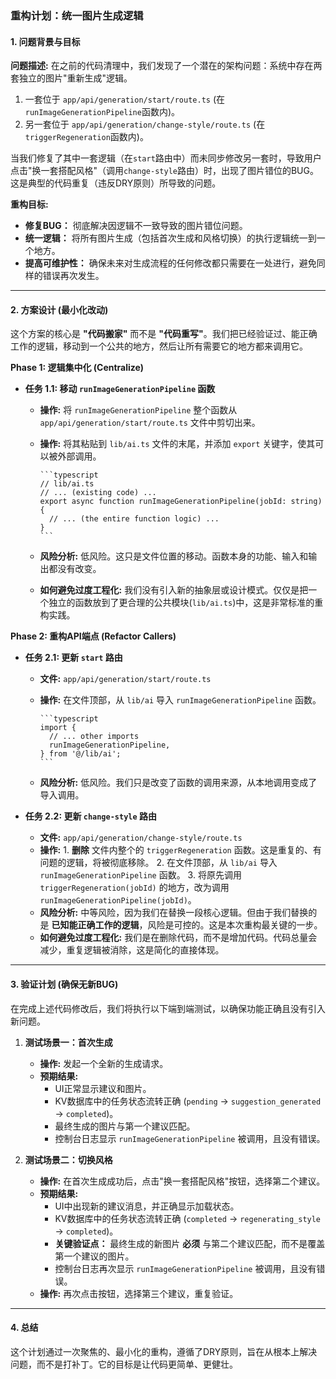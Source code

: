 ### **重构计划：统一图片生成逻辑**

#### **1. 问题背景与目标**

**问题描述:**
在之前的代码清理中，我们发现了一个潜在的架构问题：系统中存在两套独立的图片"重新生成"逻辑。

1. 一套位于 `app/api/generation/start/route.ts` (在`runImageGenerationPipeline`函数内)。
2. 另一套位于 `app/api/generation/change-style/route.ts` (在`triggerRegeneration`函数内)。

当我们修复了其中一套逻辑（在`start`路由中）而未同步修改另一套时，导致用户点击"换一套搭配风格"（调用`change-style`路由）时，出现了图片错位的BUG。这是典型的代码重复（违反DRY原则）所导致的问题。

**重构目标:**

* **修复BUG：** 彻底解决因逻辑不一致导致的图片错位问题。
* **统一逻辑：** 将所有图片生成（包括首次生成和风格切换）的执行逻辑统一到一个地方。
* **提高可维护性：** 确保未来对生成流程的任何修改都只需要在一处进行，避免同样的错误再次发生。

---

#### **2. 方案设计 (最小化改动)**

这个方案的核心是 **"代码搬家"** 而不是 **"代码重写"**。我们把已经验证过、能正确工作的逻辑，移动到一个公共的地方，然后让所有需要它的地方都来调用它。

**Phase 1: 逻辑集中化 (Centralize)**

* **任务 1.1: 移动 `runImageGenerationPipeline` 函数**
  * **操作:** 将 `runImageGenerationPipeline` 整个函数从 `app/api/generation/start/route.ts` 文件中剪切出来。
  * **操作:** 将其粘贴到 `lib/ai.ts` 文件的末尾，并添加 `export` 关键字，使其可以被外部调用。

        ```typescript
        // lib/ai.ts
        // ... (existing code) ...
        export async function runImageGenerationPipeline(jobId: string) {
          // ... (the entire function logic) ...
        }
        ```

  * **风险分析:** 低风险。这只是文件位置的移动。函数本身的功能、输入和输出都没有改变。
  * **如何避免过度工程化:** 我们没有引入新的抽象层或设计模式。仅仅是把一个独立的函数放到了更合理的公共模块(`lib/ai.ts`)中，这是非常标准的重构实践。

**Phase 2: 重构API端点 (Refactor Callers)**

* **任务 2.1: 更新 `start` 路由**
  * **文件:** `app/api/generation/start/route.ts`
  * **操作:** 在文件顶部，从 `lib/ai` 导入 `runImageGenerationPipeline` 函数。

        ```typescript
        import {
          // ... other imports
          runImageGenerationPipeline,
        } from '@/lib/ai';
        ```

  * **风险分析:** 低风险。我们只是改变了函数的调用来源，从本地调用变成了导入调用。

* **任务 2.2: 更新 `change-style` 路由**
  * **文件:** `app/api/generation/change-style/route.ts`
  * **操作:**
        1. **删除** 文件内整个的 `triggerRegeneration` 函数。这是重复的、有问题的逻辑，将被彻底移除。
        2. 在文件顶部，从 `lib/ai` 导入 `runImageGenerationPipeline` 函数。
        3. 将原先调用 `triggerRegeneration(jobId)` 的地方，改为调用 `runImageGenerationPipeline(jobId)`。
  * **风险分析:** 中等风险，因为我们在替换一段核心逻辑。但由于我们替换的是 **已知能正确工作的逻辑**，风险是可控的。这是本次重构最关键的一步。
  * **如何避免过度工程化:** 我们是在删除代码，而不是增加代码。代码总量会减少，重复逻辑被消除，这是简化的直接体现。

---

#### **3. 验证计划 (确保无新BUG)**

在完成上述代码修改后，我们将执行以下端到端测试，以确保功能正确且没有引入新问题。

1. **测试场景一：首次生成**
    * **操作:** 发起一个全新的生成请求。
    * **预期结果:**
        * UI正常显示建议和图片。
        * KV数据库中的任务状态流转正确 (`pending` -> `suggestion_generated` -> `completed`)。
        * 最终生成的图片与第一个建议匹配。
        * 控制台日志显示 `runImageGenerationPipeline` 被调用，且没有错误。

2. **测试场景二：切换风格**
    * **操作:** 在首次生成成功后，点击"换一套搭配风格"按钮，选择第二个建议。
    * **预期结果:**
        * UI中出现新的建议消息，并正确显示加载状态。
        * KV数据库中的任务状态流转正确 (`completed` -> `regenerating_style` -> `completed`)。
        * **关键验证点：** 最终生成的新图片 **必须** 与第二个建议匹配，而不是覆盖第一个建议的图片。
        * 控制台日志再次显示 `runImageGenerationPipeline` 被调用，且没有错误。
    * **操作:** 再次点击按钮，选择第三个建议，重复验证。

---

#### **4. 总结**

这个计划通过一次聚焦的、最小化的重构，遵循了DRY原则，旨在从根本上解决问题，而不是打补丁。它的目标是让代码更简单、更健壮。
